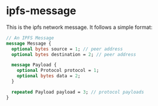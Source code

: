 # ipfs-message

This is the ipfs network message. It follows a simple format:

```protobuf
// An IPFS Message
message Message {
  optional bytes source = 1; // peer address
  optional bytes destination = 2; // peer address

  message Payload {
    optional Protocol protocol = 1;
    optional bytes data = 2;
  }

  repeated Payload payload = 3; // protocol payloads
}
```
